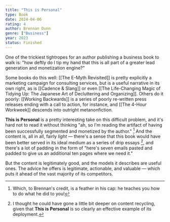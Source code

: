 ```yaml
---
title: "This is Personal"
type: Book
date: 2024-04-06
rating: 4
author: Brennan Dunn
genre: ["Business"]
year: 2023
status: Finished
---
```


One of the trickiest tightropes for an author publishing a business book to walk is: "how deftly do I tip my hand that this is all part of a greater lead generation and monetization engine?"

Some books do this well: [[The E-Myth Revisited]] is pretty explicitly a marketing campaign for consulting services, but is a useful narrative in its own right, as is [[Cadence & Slang]] or even [[The Life-Changing Magic of Tidying Up: The Japanese Art of Decluttering and Organizing]]. Others do it poorly: [[Working Backwards]] is a series of poorly re-written press releases ending with a call to action, for instance, and [[The 4-Hour Workweek]] descends into outright metanonfiction.

**This is Personal** is a pretty interesting take on this difficult problem, and it's hard not to read it without thinking "ah, so I'm reading the artifact of having been successfully segmented and monetized by the author." [^1] And the content is, all in all, fairly _light_ — there's a sense that this book would have been better served in its ideal medium as a series of drip essays [^2], and there's a lot of padding in the form of "here's seven emails pasted and padded to give us an additional ten pages where we need it."

But the content is legitimately good, and the models it describes are useful ones. The advice he offers is legitimate, actionable, and valuable — which puts it ahead of the vast majority of its competitors.

[^1]: Which, to Brennan's credit, is a feather in his cap: he teaches you how to do what he did to you!
[^2]: I thought he could have gone a little bit deeper on content recycling, given that **This is Personal** is so clearly an effective example of its deployment.
